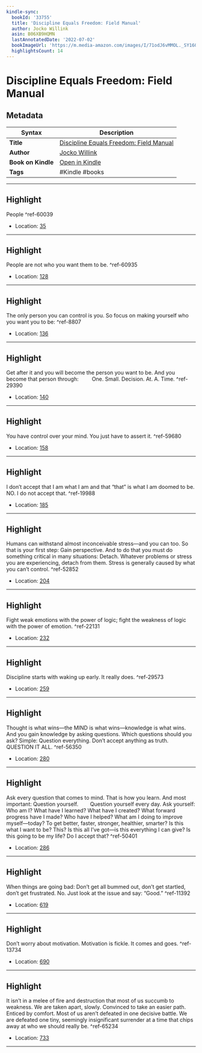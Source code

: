```yaml
---
kindle-sync:
  bookId: '33755'
  title: 'Discipline Equals Freedom: Field Manual'
  author: Jocko Willink
  asin: B06XB9HQMN
  lastAnnotatedDate: '2022-07-02'
  bookImageUrl: 'https://m.media-amazon.com/images/I/71odJ6vMMOL._SY160.jpg'
  highlightsCount: 14
---
```

# Discipline Equals Freedom: Field Manual

## Metadata

| Syntax | Description |
| ---------- | ---------- |
| **Title** | [Discipline Equals Freedom: Field Manual](https://www.amazon.com/dp/B06XB9HQMN) |
| **Author** | [Jocko Willink](https://www.amazon.com/Jocko-Willink/e/B00ZY7MWW8/ref=dp_byline_cont_ebooks_1) |
| **Book on Kindle** | <a href="kindle://book?action=open&asin=B06XB9HQMN" target="_blank">Open in Kindle</a> |
| **Tags** | #Kindle #books |

---

## Highlight

People ^ref-60039
- Location: [35](kindle://book?action=open&asin=B06XB9HQMN&location=35)

---
## Highlight

People are not who you want them to be. ^ref-60935
- Location: [128](kindle://book?action=open&asin=B06XB9HQMN&location=128)

---
## Highlight

The only person you can control is you. So focus on making yourself who you want you to be: ^ref-8807
- Location: [136](kindle://book?action=open&asin=B06XB9HQMN&location=136)

---
## Highlight

Get after it and you will become the person you want to be. And you become that person through:         One. Small. Decision. At. A. Time. ^ref-29390
- Location: [140](kindle://book?action=open&asin=B06XB9HQMN&location=140)

---
## Highlight

You have control over your mind. You just have to assert it. ^ref-59680
- Location: [158](kindle://book?action=open&asin=B06XB9HQMN&location=158)

---
## Highlight

I don’t accept that I am what I am and that “that” is what I am doomed to be. NO. I do not accept that. ^ref-19988
- Location: [185](kindle://book?action=open&asin=B06XB9HQMN&location=185)

---
## Highlight

Humans can withstand almost inconceivable stress—and you can too. So that is your first step: Gain perspective. And to do that you must do something critical in many situations: Detach. Whatever problems or stress you are experiencing, detach from them. Stress is generally caused by what you can’t control. ^ref-52852
- Location: [204](kindle://book?action=open&asin=B06XB9HQMN&location=204)

---
## Highlight

Fight weak emotions with the power of logic; fight the weakness of logic with the power of emotion. ^ref-22131
- Location: [232](kindle://book?action=open&asin=B06XB9HQMN&location=232)

---
## Highlight

Discipline starts with waking up early. It really does. ^ref-29573
- Location: [259](kindle://book?action=open&asin=B06XB9HQMN&location=259)

---
## Highlight

Thought is what wins—the MIND is what wins—knowledge is what wins. And you gain knowledge by asking questions. Which questions should you ask? Simple: Question everything. Don’t accept anything as truth. QUESTION IT ALL. ^ref-56350
- Location: [280](kindle://book?action=open&asin=B06XB9HQMN&location=280)

---
## Highlight

Ask every question that comes to mind. That is how you learn. And most important: Question yourself.        Question yourself every day. Ask yourself: Who am I? What have I learned? What have I created? What forward progress have I made? Who have I helped? What am I doing to improve myself—today? To get better, faster, stronger, healthier, smarter? Is this what I want to be? This? Is this all I’ve got—is this everything I can give? Is this going to be my life? Do I accept that? ^ref-50401
- Location: [286](kindle://book?action=open&asin=B06XB9HQMN&location=286)

---
## Highlight

When things are going bad: Don’t get all bummed out, don’t get startled, don’t get frustrated. No. Just look at the issue and say: “Good.” ^ref-11392
- Location: [619](kindle://book?action=open&asin=B06XB9HQMN&location=619)

---
## Highlight

Don’t worry about motivation. Motivation is fickle. It comes and goes. ^ref-13734
- Location: [690](kindle://book?action=open&asin=B06XB9HQMN&location=690)

---
## Highlight

It isn’t in a melee of fire and destruction that most of us succumb to weakness. We are taken apart, slowly. Convinced to take an easier path. Enticed by comfort. Most of us aren’t defeated in one decisive battle. We are defeated one tiny, seemingly insignificant surrender at a time that chips away at who we should really be. ^ref-65234
- Location: [733](kindle://book?action=open&asin=B06XB9HQMN&location=733)

---
